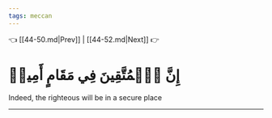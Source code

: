 ```yaml
---
tags: meccan
---
```


👈 [[44-50.md|Prev]] | [[44-52.md|Next]] 👉

# إِنَّ ٱلۡمُتَّقِينَ فِي مَقَامٍ أَمِينٖ

Indeed, the righteous will be in a secure place

---

